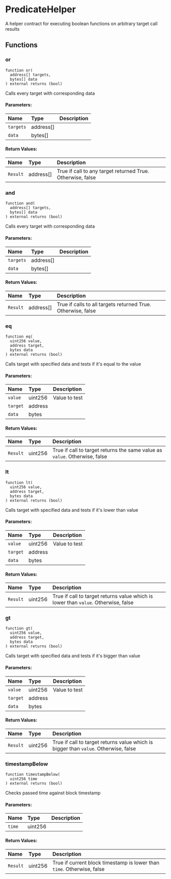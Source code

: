 # PredicateHelper

A helper contract for executing boolean functions on arbitrary target call results

## Functions

### or

```text
function or(
  address[] targets,
  bytes[] data
) external returns (bool)
```

Calls every target with corresponding data

#### Parameters:

| Name | Type | Description |
| :--- | :--- | :--- |
| `targets` | address\[\] |  |
| `data` | bytes\[\] |  |

#### Return Values:

| Name | Type | Description |
| :--- | :--- | :--- |
| `Result` | address\[\] | True if call to any target returned True. Otherwise, false |

### and

```text
function and(
  address[] targets,
  bytes[] data
) external returns (bool)
```

Calls every target with corresponding data

#### Parameters:

| Name | Type | Description |
| :--- | :--- | :--- |
| `targets` | address\[\] |  |
| `data` | bytes\[\] |  |

#### Return Values:

| Name | Type | Description |
| :--- | :--- | :--- |
| `Result` | address\[\] | True if calls to all targets returned True. Otherwise, false |

### eq

```text
function eq(
  uint256 value,
  address target,
  bytes data
) external returns (bool)
```

Calls target with specified data and tests if it's equal to the value

#### Parameters:

| Name | Type | Description |
| :--- | :--- | :--- |
| `value` | uint256 | Value to test |
| `target` | address |  |
| `data` | bytes |  |

#### Return Values:

| Name | Type | Description |
| :--- | :--- | :--- |
| `Result` | uint256 | True if call to target returns the same value as `value`. Otherwise, false |

### lt

```text
function lt(
  uint256 value,
  address target,
  bytes data
) external returns (bool)
```

Calls target with specified data and tests if it's lower than value

#### Parameters:

| Name | Type | Description |
| :--- | :--- | :--- |
| `value` | uint256 | Value to test |
| `target` | address |  |
| `data` | bytes |  |

#### Return Values:

| Name | Type | Description |
| :--- | :--- | :--- |
| `Result` | uint256 | True if call to target returns value which is lower than `value`. Otherwise, false |

### gt

```text
function gt(
  uint256 value,
  address target,
  bytes data
) external returns (bool)
```

Calls target with specified data and tests if it's bigger than value

#### Parameters:

| Name | Type | Description |
| :--- | :--- | :--- |
| `value` | uint256 | Value to test |
| `target` | address |  |
| `data` | bytes |  |

#### Return Values:

| Name | Type | Description |
| :--- | :--- | :--- |
| `Result` | uint256 | True if call to target returns value which is bigger than `value`. Otherwise, false |

### timestampBelow

```text
function timestampBelow(
  uint256 time
) external returns (bool)
```

Checks passed time against block timestamp

#### Parameters:

| Name | Type | Description |
| :--- | :--- | :--- |
| `time` | uint256 |  |

#### Return Values:

| Name | Type | Description |
| :--- | :--- | :--- |
| `Result` | uint256 | True if current block timestamp is lower than `time`. Otherwise, false |

